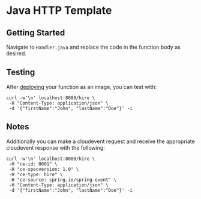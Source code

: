 # Java HTTP Template

## Getting Started

Navigate to `Handler.java` and replace the code in the function body as desired.

## Testing

After [deploying](https://github.com/vmware-tanzu/function-buildpacks-for-knative/blob/main/DEPLOYING.md) your function as an image, you can test with:
```
curl -w'\n' localhost:8080/hire \
 -H "Content-Type: application/json" \
 -d '{"firstName":"John", "lastName":"Doe"}' -i
```

## Notes

Additionally you can make a cloudevent request and receive the appropriate cloudevent response with the following:
```
curl -w'\n' localhost:8080/hire \
 -H "ce-id: 0001" \
 -H "ce-specversion: 1.0" \
 -H "ce-type: hire" \
 -H "ce-source: spring.io/spring-event" \
 -H "Content-Type: application/json" \
 -d '{"firstName":"John", "lastName":"Doe"}' -i
```
